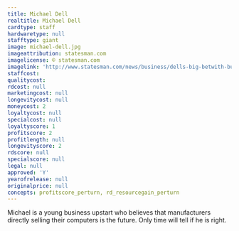 ```yaml
---
title: Michael Dell
realtitle: Michael Dell
cardtype: staff
hardwaretype: null
stafftype: giant
image: michael-dell.jpg
imageattribution: statesman.com
imagelicense: © statesman.com
imagelink: 'http://www.statesman.com/news/business/dells-big-betwith-buyout-plan-founder-of-computer-/nWKym/'
staffcost:
qualitycost:
rdcost: null
marketingcost: null
longevitycost: null
moneycost: 2
loyaltycost: null
specialcost: null
loyaltyscore: 1
profitscore: 2
profitlength: null
longevityscore: 2
rdscore: null
specialscore: null
legal: null
approved: 'Y'
yearofrelease: null
originalprice: null
concepts: profitscore_perturn, rd_resourcegain_perturn
---
```


Michael is a young business upstart who believes that manufacturers directly selling their computers is the future. Only time will tell if he is right.
